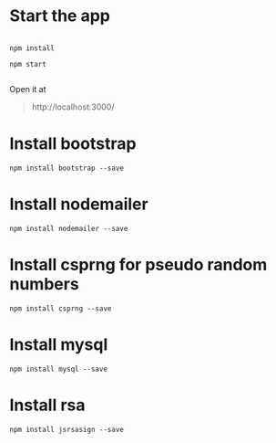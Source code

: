 
# Start the app

```

npm install

npm start


```

Open it at 
> http://localhost:3000/


# Install bootstrap
``` npm install bootstrap --save ```

# Install nodemailer
``` npm install nodemailer --save ```

# Install csprng for pseudo random numbers
``` npm install csprng --save ```

# Install mysql
``` npm install mysql --save ```

# Install rsa
``` npm install jsrsasign --save ```

